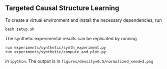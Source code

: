 ## Targeted Causal Structure Learning

To create a virtual environment and install the necessary dependencies, run
```
bash setup.sh
```

The synthetic experimental results can be replicated by running
```
run experiments/synthetic/synth_experiment.py
run experiments/synthetic/compute_and_plot.py
```
in `ipython`. The output is in `figures/density=0.5/normalized_seed=3.png`